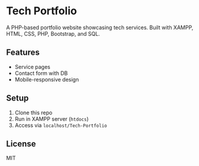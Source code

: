 # Tech Portfolio

A PHP-based portfolio website showcasing tech services.
Built with XAMPP, HTML, CSS, PHP, Bootstrap, and SQL.

## Features
- Service pages
- Contact form with DB
- Mobile-responsive design

## Setup
1. Clone this repo
2. Run in XAMPP server (`htdocs`)
3. Access via `localhost/Tech-Portfolio`

## License
MIT
